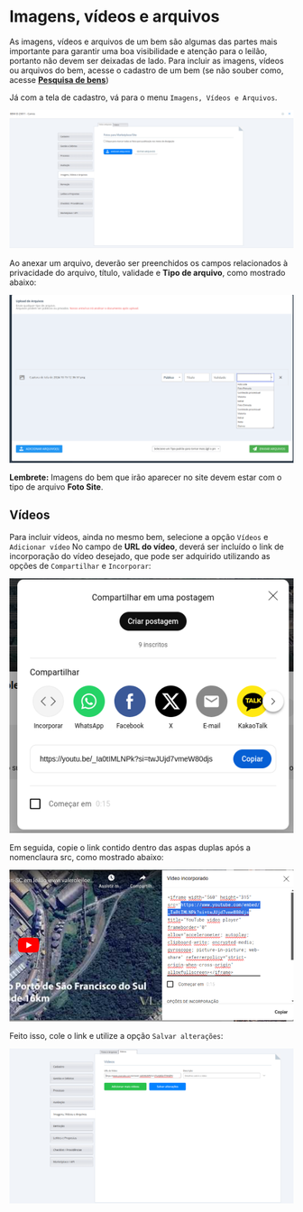 # Imagens, vídeos e arquivos

As imagens, vídeos e arquivos de um bem são algumas das partes mais importante para garantir uma boa visibilidade e atenção para o leilão, portanto não devem ser deixadas de lado.
Para incluir as imagens, vídeos ou arquivos do bem, acesse o cadastro de um bem (se não souber como, acesse **[Pesquisa de bens](../bens/##Pesquisa_de_Bens)**)

Já com a tela de cadastro, vá para o menu `Imagens, Vídeos e Arquivos`.

![Upload de arquivos](./assets/imagensva.png)

Ao anexar um arquivo, deverão ser preenchidos os campos relacionados à privacidade do arquivo, título, validade e **Tipo de arquivo**, como mostrado abaixo:

![Tipos de arquivo](./assets/upload_arquivos.png)

**Lembrete:** Imagens do bem que irão aparecer no site devem estar com o tipo de arquivo **Foto Site**.

## Vídeos

Para incluir vídeos, ainda no mesmo bem, selecione a opção `Vídeos` e `Adicionar vídeo`
No campo de **URL do vídeo**, deverá ser incluído o link de incorporação do vídeo desejado, que pode ser adquirido utilizando as opções de `Compartilhar` e `Incorporar`:

![Incorporar](./assets/incorporar.png)

Em seguida, copie o link contido dentro das aspas duplas após a nomenclaura src, como mostrado abaixo:

![Link de incorporação](./assets/linkincorporacao.png)

Feito isso, cole o link e utilize a opção `Salvar alterações`:

![video](./assets/videoincor.png)
